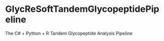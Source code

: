 GlycReSoftTandemGlycopeptidePipeline
====================================

The C# + Python + R Tandem Glycopeptide Analysis Pipeline
